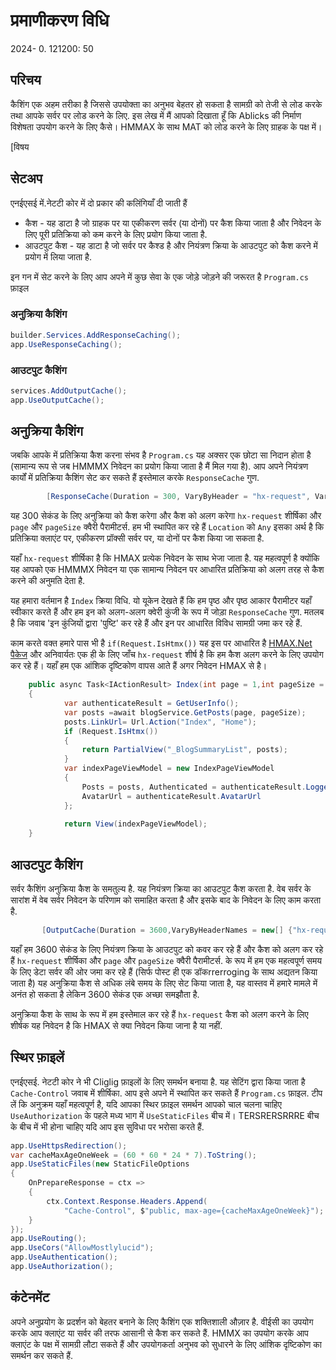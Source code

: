 # प्रमाणीकरण विधि

<!--category-- ASP.NET, HTMX -->
<datetime class="hidden">2024- 0. 121200: 50</datetime>

## परिचय

कैशिंग एक अहम तरीका है जिससे उपयोक्ता का अनुभव बेहतर हो सकता है सामग्री को तेजी से लोड करके तथा आपके सर्वर पर लोड करने के लिए. इस लेख में मैं आपको दिखाता हूँ कि Ablicks की निर्माण विशेषता उपयोग करने के लिए कैसे। HMMAX के साथ MAT को लोड करने के लिए ग्राहक के पक्ष में।

[विषय

## सेटअप

एनईएसई में.नेटटी कोर में दो प्रकार की कलिंगियाँ दी जाती हैं

- कैश - यह डाटा है जो ग्राहक पर या एकीकरण सर्वर (या दोनों) पर कैश किया जाता है और निवेदन के लिए पूरी प्रतिक्रिया को कम करने के लिए प्रयोग किया जाता है.
- आउटपुट कैश - यह डाटा है जो सर्वर पर कैश्ड है और नियंत्रण क्रिया के आउटपुट को कैश करने में प्रयोग में लिया जाता है.

इन गन में सेट करने के लिए आप अपने में कुछ सेवा के एक जोड़े जोड़ने की जरूरत है `Program.cs` फ़ाइल

### अनुक्रिया कैशिंग

```csharp
builder.Services.AddResponseCaching();
app.UseResponseCaching();
```

### आउटपुट कैशिंग

```csharp
services.AddOutputCache();
app.UseOutputCache();
```

## अनुक्रिया कैशिंग

जबकि आपके में प्रतिक्रिया कैश करना संभव है `Program.cs` यह अक्सर एक छोटा सा निदान होता है (सामान्य रूप से जब HMMMX निवेदन का प्रयोग किया जाता है मैं मिल गया है). आप अपने नियंत्रण कार्यों में प्रतिक्रिया कैशिंग सेट कर सकते हैं इस्तेमाल करके `ResponseCache` गुण.

```csharp
        [ResponseCache(Duration = 300, VaryByHeader = "hx-request", VaryByQueryKeys = new[] {"page", "pageSize"}, Location = ResponseCacheLocation.Any)]
```

यह 300 सेकंड के लिए अनुक्रिया को कैश करेगा और कैश को अलग करेगा `hx-request` शीर्षिका और `page` और `pageSize` क्वैरी पैरामीटर्स. हम भी स्थापित कर रहे हैं `Location` को `Any` इसका अर्थ है कि प्रतिक्रिया क्लाएंट पर, एकीकरण प्रॉक्सी सर्वर पर, या दोनों पर कैश किया जा सकता है.

यहाँ `hx-request` शीर्षिका है कि HMAX प्रत्येक निवेदन के साथ भेजा जाता है. यह महत्वपूर्ण है क्योंकि यह आपको एक HMMMX निवेदन या एक सामान्य निवेदन पर आधारित प्रतिक्रिया को अलग तरह से कैश करने की अनुमति देता है.

यह हमारा वर्तमान है `Index` क्रिया विधि. यो यूकेन देखते हैं कि हम पृष्ठ और पृष्ठ आकार पैरामीटर यहाँ स्वीकार करते हैं और हम इन को अलग-अलग क्वेरी कुंजी के रूप में जोड़ा `ResponseCache` गुण. मतलब है कि जवाब 'इन कुंजियों द्वारा 'पुष्टि' कर रहे हैं और इन पर आधारित विविध सामग्री जमा कर रहे हैं.

काम करते वक्‍त हमारे पास भी है `if(Request.IsHtmx())` यह इस पर आधारित है [HMAX.Net पैकेज](https://github.com/khalidabuhakmeh/Htmx.Net)  और अनिवार्यतः एक ही के लिए जाँच `hx-request` शीर्ष है कि हम कैश अलग करने के लिए उपयोग कर रहे हैं। यहाँ हम एक आंशिक दृष्टिकोण वापस आते हैं अगर निवेदन HMAX से है।

```csharp
    public async Task<IActionResult> Index(int page = 1,int pageSize = 5)
    {
            var authenticateResult = GetUserInfo();
            var posts =await blogService.GetPosts(page, pageSize);
            posts.LinkUrl= Url.Action("Index", "Home");
            if (Request.IsHtmx())
            {
                return PartialView("_BlogSummaryList", posts);
            }
            var indexPageViewModel = new IndexPageViewModel
            {
                Posts = posts, Authenticated = authenticateResult.LoggedIn, Name = authenticateResult.Name,
                AvatarUrl = authenticateResult.AvatarUrl
            };
            
            return View(indexPageViewModel);
    }
```

## आउटपुट कैशिंग

सर्वर कैशिंग अनुक्रिया कैश के समतुल्य है. यह नियंत्रण क्रिया का आउटपुट कैश करता है. वेब सर्वर के सारांश में वेब सर्वर निवेदन के परिणाम को समाहित करता है और इसके बाद के निवेदन के लिए काम करता है.

```csharp
       [OutputCache(Duration = 3600,VaryByHeaderNames = new[] {"hx-request"},VaryByQueryKeys = new[] {"page", "pageSize"})]
```

यहाँ हम 3600 सेकंड के लिए नियंत्रण क्रिया के आउटपुट को कवर कर रहे हैं और कैश को अलग कर रहे हैं `hx-request` शीर्षिका और `page` और `pageSize` क्वैरी पैरामीटर्स.
के रूप में हम एक महत्वपूर्ण समय के लिए डेटा सर्वर की ओर जमा कर रहे हैं (सिर्फ पोस्ट ही एक डॉकrrerroging के साथ अद्यतन किया जाता है) यह अनुक्रिया कैश से अधिक लंबे समय के लिए सेट किया जाता है, यह वास्तव में हमारे मामले में अनंत हो सकता है लेकिन 3600 सेकंड एक अच्छा समझौता है.

अनुक्रिया कैश के साथ के रूप में हम इस्तेमाल कर रहे हैं `hx-request` कैश को अलग करने के लिए शीर्षक यह निवेदन है कि HMAX से क्या निवेदन किया जाना है या नहीं.

## स्थिर फ़ाइलें

एनईएसई. नेटटी कोर ने भी Cliglig फ़ाइलों के लिए समर्थन बनाया है. यह सेटिंग द्वारा किया जाता है `Cache-Control` जवाब में शीर्षिका. आप इसे अपने में स्थापित कर सकते हैं `Program.cs` फ़ाइल.
टीप लें कि अनुक्रम यहाँ महत्वपूर्ण है, यदि आपका स्थिर फ़ाइल समर्थन आपको चाल चलना चाहिए `UseAuthorization` के पहले मध्य भाग में `UseStaticFiles` बीच में। TERSRERSRRRE बीच के बीच में भी होना चाहिए यदि आप इस सुविधा पर भरोसा करते हैं.

```csharp
app.UseHttpsRedirection();
var cacheMaxAgeOneWeek = (60 * 60 * 24 * 7).ToString();
app.UseStaticFiles(new StaticFileOptions
{
    OnPrepareResponse = ctx =>
    {
        ctx.Context.Response.Headers.Append(
            "Cache-Control", $"public, max-age={cacheMaxAgeOneWeek}");
    }
});
app.UseRouting();
app.UseCors("AllowMostlylucid");
app.UseAuthentication();
app.UseAuthorization();
```

## कंटेनमेंट

अपने अनुप्रयोग के प्रदर्शन को बेहतर बनाने के लिए कैशिंग एक शक्तिशाली औज़ार है. वीईसी का उपयोग करके आप क्लाएंट या सर्वर की तरफ आसानी से कैश कर सकते हैं. HMMX का उपयोग करके आप क्लाएंट के पक्ष में सामग्री लौटा सकते हैं और उपयोगकर्ता अनुभव को सुधारने के लिए आंशिक दृष्टिकोण का समर्थन कर सकते हैं.